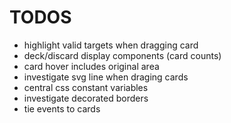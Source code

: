 # TODOS
- highlight valid targets when dragging card
- deck/discard display components (card counts)
- card hover includes original area
- investigate svg line when draging cards
- central css constant variables
- investigate decorated borders
- tie events to cards